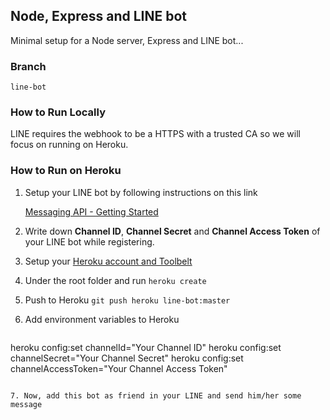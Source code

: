 ## Node, Express and LINE bot

Minimal setup for a Node server, Express and LINE bot...

### Branch
```line-bot```

### How to Run Locally
LINE requires the webhook to be a HTTPS with a trusted CA so we will focus on running on Heroku.


### How to Run on Heroku
1. Setup your LINE bot by following instructions on this link

    [Messaging API - Getting Started](https://developers.line.me/messaging-api/getting-started)
    
2. Write down <strong>Channel ID</strong>, <strong>Channel Secret</strong> and <strong>Channel Access Token</strong> of your LINE bot while registering.

3. Setup your [Heroku account and Toolbelt](https://devcenter.heroku.com/articles/getting-started-with-nodejs#set-up)

4. Under the root folder and run
`
heroku create
`

5. Push to Heroku
`
git push heroku line-bot:master
`

6. Add environment variables to Heroku

    ```
heroku config:set channelId="Your Channel ID"
heroku config:set channelSecret="Your Channel Secret"
heroku config:set channelAccessToken="Your Channel Access Token"
```

7. Now, add this bot as friend in your LINE and send him/her some message